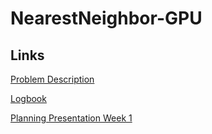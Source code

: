 # NearestNeighbor-GPU

## Links

[Problem Description](https://drive.google.com/open?id=1o0gxEuTdoXLx3JM0cvo5HXUtKQchJFPy)

[Logbook](https://drive.google.com/open?id=1Q8wcZbM0dZzSfEVHXQMdTa5sxocvFG56841T0sU2XC0)

[Planning Presentation Week 1](https://docs.google.com/presentation/d/1goepWe7LQjIQRjx-BzNwC8V4Q_havuwj3x2NHc1W_JY/edit?usp=sharing)
